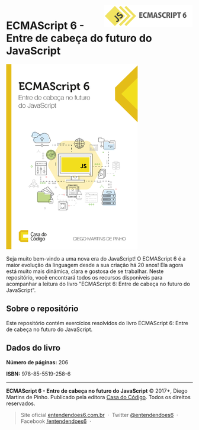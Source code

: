 <a href="http://entendendoes6.com.br/" target="_blank">
    <img src="logo.png" alt="Entendendo o ECMAScript 6" title="Entendendo o ECMAScript 6" align="right" height="60" />
</a>

ECMAScript 6 - Entre de cabeça do futuro do JavaScript
======================

<img src="cover-hd.jpg" alt="Capa do livro" title="Capa do livro" height="500px" />

Seja muito bem-vindo a uma nova era do JavaScript! O ECMAScript 6 é a maior evolução da linguagem desde a sua criação há 20 anos! Ela agora está muito mais dinâmica, clara e gostosa de se trabalhar. Neste repositório, você encontrará todos os recursos disponíveis para acompanhar a leitura do livro "ECMAScript 6: Entre de cabeça no futuro do JavaScript".

Sobre o repositório
------
Este repositório contém exercícios resolvidos do livro ECMAScript 6: Entre de cabeça no futuro do JavaScript.

Dados do livro
------
**Número de páginas:** 206 

**ISBN:** 978-85-5519-258-6

------
**ECMAScript 6 - Entre de cabeça no futuro do JavaScript** © 2017+, Diego Martins de Pinho. Publicado pela editora [Casa do Código](https://www.casadocodigo.com.br/). Todos os direitos reservados.

> Site oficial [entendendoes6.com.br](http://entendendoes6.com.br) &nbsp;&middot;&nbsp;
> Twitter [@entendendoes6](https://twitter.com/entendendoes6) &nbsp;&middot;&nbsp;
> Facebook [/entendendoes6](https://www.facebook.com/entendendoes6/) &nbsp;&middot;&nbsp;